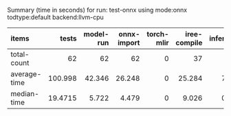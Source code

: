 Summary (time in seconds) for run: test-onnx using mode:onnx todtype:default backend:llvm-cpu

| items        |    tests |   model-run |   onnx-import |   torch-mlir |   iree-compile |   inference |
|:-------------|---------:|------------:|--------------:|-------------:|---------------:|------------:|
| total-count  |  62      |      62     |        62     |            0 |         37     |      15     |
| average-time | 100.998  |      42.346 |        26.248 |            0 |         25.284 |       7.119 |
| median-time  |  19.4715 |       5.722 |         4.479 |            0 |          9.026 |       0.244 |
